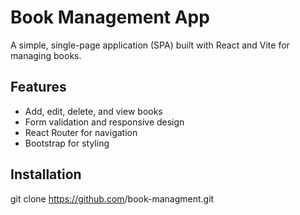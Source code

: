 # Book Management App

A simple, single-page application (SPA) built with React and Vite for managing books.

## Features
- Add, edit, delete, and view books
- Form validation and responsive design
- React Router for navigation
- Bootstrap for styling

## Installation

   git clone https://github.com</MarioMalaj>/book-managment.git

